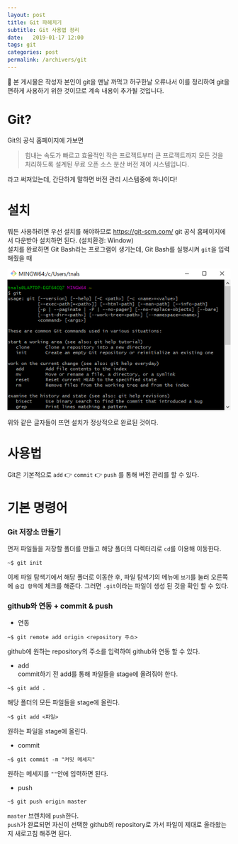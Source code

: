 ```yaml
---
layout: post
title: Git 파헤치기
subtitle: Git 사용법 정리
date:   2019-01-17 12:00
tags: git
categories: post
permalink: /archivers/git
---
```

&#128587; 본 게시물은 작성자 본인이 git을 맨날 까먹고 허구한날 오류나서 이를 정리하여 git을 편하게 사용하기 위한 것이므로 계속 내용이 추가될 것입니다.

# Git?
Git의 공식 홈페이지에 가보면  
> 힘내는 속도가 빠르고 효율적인 작은 프로젝트부터 큰 프로젝트까지 모든 것을 처리하도록 설계된 무료 오픈 소스 분산 버전 제어 시스템입니다.

라고 써져있는데, 간단하게 말하면 버전 관리 시스템중에 하나이다!

# 설치
뭐든 사용하려면 우선 설치를 해야하므로 https://git-scm.com/ git 공식 홈페이지에서 다운받아 설치하면 된다. (설치환경: Window)  
설치를 완료하면 Git Bash라는 프로그램이 생기는데, Git Bash를 실행시켜 `git`을 입력 해줬을 때


![git](/img/git.PNG)

위와 같은 글자들이 뜨면 설치가 정상적으로 완료된 것이다.
# 사용법
Git은 기본적으로 `add` &#128073; `commit` &#128073; `push` 를 통해 버전 관리를 할 수 있다.

# 기본 명령어
### Git 저장소 만들기
먼저 파일들을 저장할 폴더를 만들고 해당 폴더의 디렉터리로 `cd`를 이용해 이동한다.
```git
~$ git init
```
이제 파일 탐색기에서 해당 폴더로 이동한 후, 파일 탐색기의 메뉴에 `보기`를 눌러 오른쪽에 `숨김 항목`에 체크를 해준다. 그러면 `.git`이라는 파일이 생성 된 것을 확인 할 수 있다.

### github와 연동 + commit & push
- 연동
```git
~$ git remote add origin <repository 주소>
```  
github에 원하는 repository의 주소를 입력하여 github와 연동 할 수 있다.  

- add  
commit하기 전 add를 통해 파일들을 stage에 올려줘야 한다.
```git
~$ git add .
```
해당 폴더의 모든 파일들을 stage에 올린다.
```git
~$ git add <파일>
```
원하는 파일을 stage에 올린다.  

- commit
```git
~$ git commit -m "커밋 메세지"
```
원하는 메세지를 `""`안에 입력하면 된다.  

- push
```git
~$ git push origin master
```
`master` 브렌치에 `push`한다.  
`push`가 완료되면 자신이 선택한 github의 repository로 가서 파일이 제대로 올라왔는지 새로고침 해주면 된다.